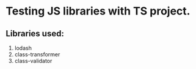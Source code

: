 # Testing JS libraries with TS project.

## Libraries used:

1. lodash
2. class-transformer
3. class-validator
